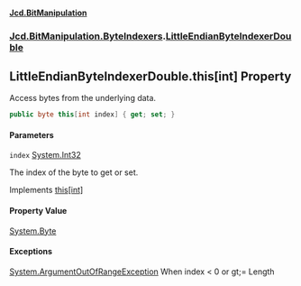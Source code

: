 #### [Jcd.BitManipulation](index.md 'index')
### [Jcd.BitManipulation.ByteIndexers](Jcd.BitManipulation.ByteIndexers.md 'Jcd.BitManipulation.ByteIndexers').[LittleEndianByteIndexerDouble](Jcd.BitManipulation.ByteIndexers.LittleEndianByteIndexerDouble.md 'Jcd.BitManipulation.ByteIndexers.LittleEndianByteIndexerDouble')

## LittleEndianByteIndexerDouble.this[int] Property

Access bytes from the underlying data.

```csharp
public byte this[int index] { get; set; }
```
#### Parameters

<a name='Jcd.BitManipulation.ByteIndexers.LittleEndianByteIndexerDouble.this[int].index'></a>

`index` [System.Int32](https://docs.microsoft.com/en-us/dotnet/api/System.Int32 'System.Int32')

The index of the byte to get or set.

Implements [this[int]](Jcd.BitManipulation.ByteIndexers.IByteIndexer.this[int].md 'Jcd.BitManipulation.ByteIndexers.IByteIndexer.this[int]')

#### Property Value
[System.Byte](https://docs.microsoft.com/en-us/dotnet/api/System.Byte 'System.Byte')

#### Exceptions

[System.ArgumentOutOfRangeException](https://docs.microsoft.com/en-us/dotnet/api/System.ArgumentOutOfRangeException 'System.ArgumentOutOfRangeException')
When index < 0 or gt;= Length